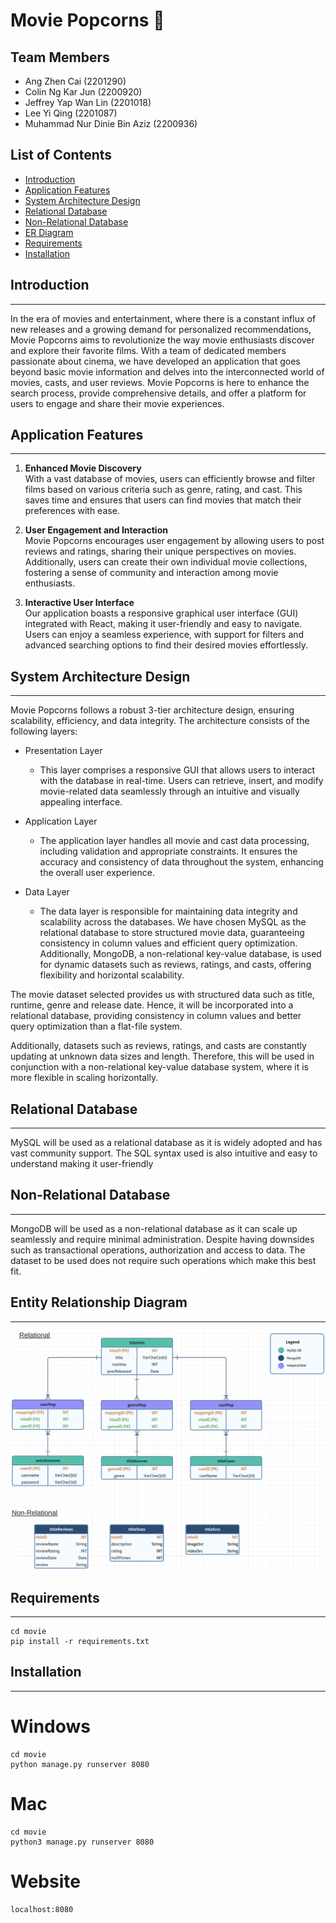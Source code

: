 # Movie Popcorns 🍿

## Team Members
- Ang Zhen Cai (2201290)
- Colin Ng Kar Jun (2200920)
- Jeffrey Yap Wan Lin (2201018)
- Lee Yi Qing (2201087) 
- Muhammad Nur Dinie Bin Aziz (2200936)

## List of Contents
- [Introduction](#introduction)
- [Application Features](#application-features) 
- [System Architecture Design](#system-architecture-design)
- [Relational Database](#relational-database) 
- [Non-Relational Database](#non-relational-database) 
- [ER Diagram](#entity-relationship-diagram)
- [Requirements](#requirements)
- [Installation](#installation)


## Introduction
---
In the era of movies and entertainment, where there is a constant influx of new releases and a growing demand for personalized recommendations, Movie Popcorns aims to revolutionize the way movie enthusiasts discover and explore their favorite films. With a team of dedicated members passionate about cinema, we have developed an application that goes beyond basic movie information and delves into the interconnected world of movies, casts, and user reviews. Movie Popcorns is here to enhance the search process, provide comprehensive details, and offer a platform for users to engage and share their movie experiences.


## Application Features 
---
1. **Enhanced Movie Discovery**<br>
With a vast database of movies, users can efficiently browse and filter films based on various criteria such as genre, rating, and cast. This saves time and ensures that users can find movies that match their preferences with ease.

2. **User Engagement and Interaction**<br>
Movie Popcorns encourages user engagement by allowing users to post reviews and ratings, sharing their unique perspectives on movies. Additionally, users can create their own individual movie collections, fostering a sense of community and interaction among movie enthusiasts.

3. **Interactive User Interface**<br>
Our application boasts a responsive graphical user interface (GUI) integrated with React, making it user-friendly and easy to navigate. Users can enjoy a seamless experience, with support for filters and advanced searching options to find their desired movies effortlessly.


## System Architecture Design
---
Movie Popcorns follows a robust 3-tier architecture design, ensuring scalability, efficiency, and data integrity. The architecture consists of the following layers:
- Presentation Layer
  - This layer comprises a responsive GUI that allows users to interact with the database in real-time. Users can retrieve, insert, and modify movie-related data seamlessly through an intuitive and visually appealing interface.

- Application Layer
  - The application layer handles all movie and cast data processing, including validation and appropriate constraints. It ensures the accuracy and consistency of data throughout the system, enhancing the overall user experience.

- Data Layer
  - The data layer is responsible for maintaining data integrity and scalability across the databases. We have chosen MySQL as the relational database to store structured movie data, guaranteeing consistency in column values and efficient query optimization. Additionally, MongoDB, a non-relational key-value database, is used for dynamic datasets such as reviews, ratings, and casts, offering flexibility and horizontal scalability.

The movie dataset selected provides us with structured data such as title, runtime, genre and release date. Hence, it will be incorporated into a relational database, providing consistency in column values and better query optimization than a flat-file system. 

Additionally, datasets such as reviews, ratings, and casts are constantly updating at unknown data sizes and length. Therefore, this will be used in conjunction with a non-relational key-value database system, where it is more flexible in scaling horizontally.


## Relational Database 
---
MySQL will be used as a relational database as it is widely adopted and has vast community support. The SQL syntax used is also intuitive and easy to understand making it user-friendly


## Non-Relational Database 
---
MongoDB will be used as a non-relational database as it can scale up seamlessly and require minimal administration. Despite having downsides such as transactional operations, authorization and access to data. The dataset to be used does not require such operations which make this best fit.


## Entity Relationship Diagram
---
![Entity Relationship Diagram](docs/picture1.png)


## Requirements
---
```
cd movie
pip install -r requirements.txt
```


## Installation
---
# Windows
```
cd movie
python manage.py runserver 8080
```

# Mac
```
cd movie
python3 manage.py runserver 8080
```

# Website
```
localhost:8080
```


